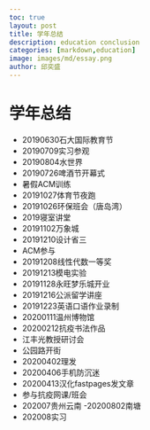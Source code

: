 ```yaml
---
toc: true
layout: post
title: 学年总结
description: education conclusion
categories: [markdown,education]
image: images/md/essay.png
author: 邱奕盛
---
```

# 学年总结
- 20190630石大国际教育节
- 20190709实习参观
- 20190804水世界
- 20190726啤酒节开幕式
- 暑假ACM训练
- 20191027体育节夜跑
- 20191026环保班会（唐岛湾）
- 2019寝室讲堂
- 20191102万象城
- 20191210设计省三
- ACM参与
- 20191208线性代数一等奖
- 20191213模电实验
- 20191128永旺梦乐城开业
- 20191216公派留学讲座
- 20191223英语口语作业录制
- 20200111温州博物馆
- 20200212抗疫书法作品
- 江丰光教授研讨会
- 公园路开街
- 20200402理发
- 20200406手机防沉迷
- 20200413汉化fastpages发文章
- 参与抗疫网课/班会
- 202007贵州云南
-20200802南塘
- 202008实习
